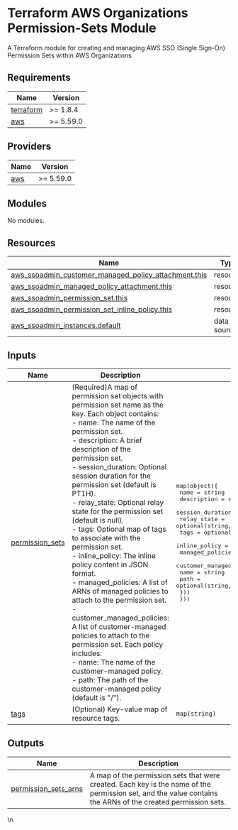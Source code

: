 <!-- BEGIN_TF_DOCS -->
# Terraform AWS Organizations Permission-Sets Module
A Terraform module for creating and managing AWS SSO (Single Sign-On) Permission Sets within AWS Organizations

## Requirements

| Name | Version |
|------|---------|
| <a name="requirement_terraform"></a> [terraform](#requirement\_terraform) | >= 1.8.4 |
| <a name="requirement_aws"></a> [aws](#requirement\_aws) | >= 5.59.0 |

## Providers

| Name | Version |
|------|---------|
| <a name="provider_aws"></a> [aws](#provider\_aws) | >= 5.59.0 |

## Modules

No modules.

## Resources

| Name | Type |
|------|------|
| [aws_ssoadmin_customer_managed_policy_attachment.this](https://registry.terraform.io/providers/hashicorp/aws/latest/docs/resources/ssoadmin_customer_managed_policy_attachment) | resource |
| [aws_ssoadmin_managed_policy_attachment.this](https://registry.terraform.io/providers/hashicorp/aws/latest/docs/resources/ssoadmin_managed_policy_attachment) | resource |
| [aws_ssoadmin_permission_set.this](https://registry.terraform.io/providers/hashicorp/aws/latest/docs/resources/ssoadmin_permission_set) | resource |
| [aws_ssoadmin_permission_set_inline_policy.this](https://registry.terraform.io/providers/hashicorp/aws/latest/docs/resources/ssoadmin_permission_set_inline_policy) | resource |
| [aws_ssoadmin_instances.default](https://registry.terraform.io/providers/hashicorp/aws/latest/docs/data-sources/ssoadmin_instances) | data source |

## Inputs

| Name | Description | Type | Default | Required |
|------|-------------|------|---------|:--------:|
| <a name="input_permission_sets"></a> [permission\_sets](#input\_permission\_sets) | (Required)A map of permission set objects with permission set name as the key. Each object contains:<br/>  - name: The name of the permission set.<br/>  - description: A brief description of the permission set.<br/>  - session\_duration: Optional session duration for the permission set (default is PT1H).<br/>  - relay\_state: Optional relay state for the permission set (default is null).<br/>  - tags: Optional map of tags to associate with the permission set.<br/>  - inline\_policy: The inline policy content in JSON format.<br/>  - managed\_policies: A list of ARNs of managed policies to attach to the permission set.<br/>  - customer\_managed\_policies: A list of customer-managed policies to attach to the permission set. Each policy includes:<br/>      - name: The name of the customer-managed policy.<br/>      - path: The path of the customer-managed policy (default is "/"). | <pre>map(object({<br/>    name             = string<br/>    description      = string<br/>    session_duration = optional(string, null)<br/>    relay_state      = optional(string, null)<br/>    tags             = optional(map(string))<br/>    inline_policy    = string<br/>    managed_policies = list(string)<br/>    customer_managed_policies = list(object({<br/>      name = string<br/>      path = optional(string, "/")<br/>    }))<br/>  }))</pre> | n/a | yes |
| <a name="input_tags"></a> [tags](#input\_tags) | (Optional) Key-value map of resource tags. | `map(string)` | `null` | no |

## Outputs

| Name | Description |
|------|-------------|
| <a name="output_permission_sets_arns"></a> [permission\_sets\_arns](#output\_permission\_sets\_arns) | A map of the permission sets that were created. Each key is the name of the permission set, and the value contains the ARNs of the created permission sets. |
<!-- END_TF_DOCS -->\n
